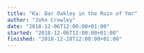 ```yaml
---
title: "Ka: Dar Oakley in the Ruin of Ymr"
author: "John Crowley"
date: "2018-12-06T12:00:00+01:00"
started: "2018-12-06T12:00:00+01:00"
finished: "2018-12-28T12:00:00+01:00"
---
```

